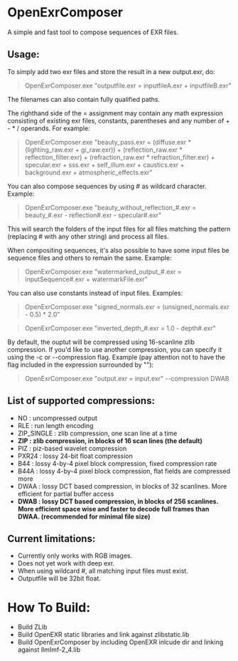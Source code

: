 # OpenExrComposer
A simple and fast tool to compose sequences of EXR files.

## Usage:

To simply add two exr files and store the result in a new output.exr, do:
> OpenExrComposer.exe "outputfile.exr = inputfileA.exr + inputfileB.exr"

The filenames can also contain fully qualified paths.

The righthand side of the = assignment may contain any math expression consisting of existing exr files, constants, parentheses and any number of + - * / operands. For example:
> OpenExrComposer.exe "beauty_pass.exr = (diffuse.exr * (lighting_raw.exr + gi_raw.exr)) + (reflection_raw.exr * reflection_filter.exr) + (refraction_raw.exr * refraction_filter.exr) + specular.exr + sss.exr + self_illum.exr + caustics.exr + background.exr + atmospheric_effects.exr"

You can also compose sequences by using # as wildcard character. Example:
> OpenExrComposer.exe "beauty_without_reflection_#.exr = beauty_#.exr - reflection#.exr - specular#.exr"

This will search the folders of the input files for all files matching the pattern (replacing # with any other string) and process all files.

When compositing sequences, it's also possible to have some input files be sequence files and others to remain the same. Example:
> OpenExrComposer.exe "watermarked_output_#.exr = inputSequence#.exr + watermarkFile.exr"

You can also use constants instead of input files. Examples:
> OpenExrComposer.exe "signed_normals.exr = (unsigned_normals.exr - 0.5) * 2.0"

> OpenExrComposer.exe "inverted_depth_#.exr = 1.0 - depth#.exr"

By default, the ouptut will be compressed using 16-scanline zlib compression. If you'd like to use another compression, you can specify it using the -c or --compression flag. Example (pay attention not to have the flag included in the expression surrounded by ""):
> OpenExrComposer.exe "output.exr = input.exr" --compression DWAB

## List of supported compressions:
- NO          : uncompressed output
- RLE         : run length encoding
- ZIP_SINGLE  : zlib compression, one scan line at a time
- **ZIP         : zlib compression, in blocks of 16 scan lines (the default)**
- PIZ         : piz-based wavelet compression
- PXR24       : lossy 24-bit float compression
- B44         : lossy 4-by-4 pixel block compression, fixed compression rate
- B44A        : lossy 4-by-4 pixel block compression, flat fields are compressed more
- DWAA        : lossy DCT based compression, in blocks of 32 scanlines. More efficient for partial buffer access
- **DWAB        : lossy DCT based compression, in blocks of 256 scanlines. More efficient space wise and faster to decode full frames than DWAA. (recommended for minimal file size)**

## Current limitations:
- Currently only works with RGB images.
- Does not yet work with deep exr.
- When using wildcard #, all matching input files must exist.
- Outputfile will be 32bit float.

# How To Build:
- Build ZLib
- Build OpenEXR static libraries and link against zlibstatic.lib
- Build OpenExrComposer by including OpenEXR inlcude dir and linking against IlmImf-2_4.lib
